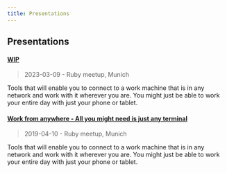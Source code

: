 ```yaml
---
title: Presentations
---
```


## Presentations

#### [WIP](wip-meetup.html)
> 2023-03-09 - Ruby meetup, Munich

Tools that will enable you to connect to a work machine that is in any network and work with it wherever you are. You might just be able to work your entire day with just your phone or tablet.

#### [Work from anywhere - All you might need is just any terminal](work-from-anywhere-ruby-meetup-2019-04-10.html)
> 2019-04-10 - Ruby meetup, Munich

Tools that will enable you to connect to a work machine that is in any network and work with it wherever you are. You might just be able to work your entire day with just your phone or tablet.
